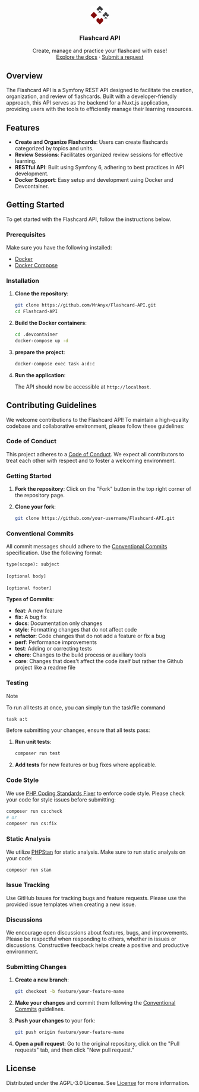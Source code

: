 <br />
<div align="center">
  <a href="https://github.com/MrAnyx/Flashcard-API">
    <img src="https://raw.githubusercontent.com/MrAnyx/Flashcard-App/refs/heads/master/assets/images/logo.png" alt="Logo" width="50" height="50">
  </a>

  <h3 align="center">Flashcard API</h3>

  <p align="center">
    Create, manage and practice your flashcard with ease!
    <br />
    <a href="#">Explore the docs</a>
    ·
    <a href="https://github.com/MrAnyx/Flashcard-API/issues/new/choose">Submit a request</a>
    <br />
  </p>
</div>

## Overview

The Flashcard API is a Symfony REST API designed to facilitate the creation, organization, and review of flashcards. Built with a developer-friendly approach, this API serves as the backend for a Nuxt.js application, providing users with the tools to efficiently manage their learning resources.

## Features

- **Create and Organize Flashcards**: Users can create flashcards categorized by topics and units.
- **Review Sessions**: Facilitates organized review sessions for effective learning.
- **RESTful API**: Built using Symfony 6, adhering to best practices in API development.
- **Docker Support**: Easy setup and development using Docker and Devcontainer.

## Getting Started

To get started with the Flashcard API, follow the instructions below.

### Prerequisites

Make sure you have the following installed:

- [Docker](https://www.docker.com/get-started)
- [Docker Compose](https://docs.docker.com/compose/install/)

### Installation

1. **Clone the repository**:

   ```bash
   git clone https://github.com/MrAnyx/Flashcard-API.git
   cd Flashcard-API
   ```

2. **Build the Docker containers**:

   ```bash
   cd .devcontainer
   docker-compose up -d
   ```

3. **prepare the project**:

   ```bash
   docker-compose exec task a:d:c
   ```

4. **Run the application**:

   The API should now be accessible at `http://localhost`.

## Contributing Guidelines

We welcome contributions to the Flashcard API! To maintain a high-quality codebase and collaborative environment, please follow these guidelines:

### Code of Conduct

This project adheres to a [Code of Conduct](CODE_OF_CONDUCT.md). We expect all contributors to treat each other with respect and to foster a welcoming environment.

### Getting Started

1. **Fork the repository**: Click on the "Fork" button in the top right corner of the repository page.

2. **Clone your fork**:

   ```bash
   git clone https://github.com/your-username/Flashcard-API.git
   ```

### Conventional Commits

All commit messages should adhere to the [Conventional Commits](https://www.conventionalcommits.org/en/v1.0.0/) specification. Use the following format:

```
type(scope): subject

[optional body]

[optional footer]
```

**Types of Commits**:
- **feat**: A new feature
- **fix**: A bug fix
- **docs**: Documentation only changes
- **style**: Formatting changes that do not affect code
- **refactor**: Code changes that do not add a feature or fix a bug
- **perf**: Performance improvements
- **test**: Adding or correcting tests
- **chore**: Changes to the build process or auxiliary tools
- **core**: Changes that does't affect the code itself but rather the Github project like a readme file

### Testing

> [!NOTE]
> To run all tests at once, you can simply tun the taskfile command
> ```bash
> task a:t
> ```

Before submitting your changes, ensure that all tests pass:

1. **Run unit tests**:
   ```bash
   composer run test
   ```
   
2. **Add tests** for new features or bug fixes where applicable.

### Code Style

We use [PHP Coding Standards Fixer]([https://github.com/squizlabs/PHP_CodeSniffer](https://cs.symfony.com/)) to enforce code style. Please check your code for style issues before submitting:

```bash
composer run cs:check
# or
composer run cs:fix
```

### Static Analysis

We utilize [PHPStan](https://phpstan.org/) for static analysis. Make sure to run static analysis on your code:

```bash
composer run stan
```

### Issue Tracking

Use GitHub Issues for tracking bugs and feature requests. Please use the provided issue templates when creating a new issue.

### Discussions

We encourage open discussions about features, bugs, and improvements. Please be respectful when responding to others, whether in issues or discussions. Constructive feedback helps create a positive and productive environment.

### Submitting Changes

1. **Create a new branch**:
   
   ```bash
   git checkout -b feature/your-feature-name
   ```
  
2. **Make your changes** and commit them following the [Conventional Commits](#conventional-commits) guidelines.
   
3. **Push your changes** to your fork:

   ```bash
   git push origin feature/your-feature-name
   ```
   
5. **Open a pull request**: Go to the original repository, click on the "Pull requests" tab, and then click "New pull request."

## License

Distributed under the AGPL-3.0 License. See [License](https://github.com/MrAnyx/Flashcard-API/blob/master/LICENSE) for more information.
